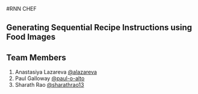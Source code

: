 #RNN CHEF
## Generating Sequential Recipe Instructions using Food Images

## Team Members
1. Anastasiya Lazareva [@alazareva](https://github.com/alazareva) 
2. Paul Galloway [@paul-o-alto](https://github.com/paul-o-alto)
3. Sharath Rao [@sharathrao13](https://github.com/sharathrao13)
